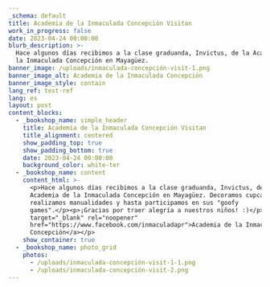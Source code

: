```yaml
---
_schema: default
title: Academia de la Inmaculada Concepción Visitan
work_in_progress: false
date: 2023-04-24 00:00:00
blurb_description: >-
  Hace algunos días recibimos a la clase graduanda, Invictus, de la Academia de
  la Inmaculada Concepción en Mayagüez.
banner_image: /uploads/inmaculada-concepción-visit-1.png
banner_image_alt: Academia de la Inmaculada Concepción
banner_image_style: contain
lang_ref: test-ref
lang: es
layout: post
content_blocks:
  - _bookshop_name: simple_header
    title: Academia de la Inmaculada Concepción Visitan
    title_alignment: centered
    show_padding_top: true
    show_padding_bottom: true
    date: 2023-04-24 00:00:00
    background_color: white-ter
  - _bookshop_name: content
    content_html: >-
      <p>Hace algunos días recibimos a la clase graduanda, Invictus, de la
      Academia de la Inmaculada Concepción en Mayagüez. Decoramos cupcakes,
      realizamos manualidades y hasta participamos en sus "goofy
      games".</p><p>¡Gracias por traer alegría a nuestros niños! :)</p><p><a
      target="_blank" rel="noopener"
      href="https://www.facebook.com/inmaculadapr">Academia de la Inmaculada
      Concepción</a></p>
    show_container: true
  - _bookshop_name: photo_grid
    photos:
      - /uploads/inmaculada-concepción-visit-1-1.png
      - /uploads/inmaculada-concepción-visit-2.png
---
```

